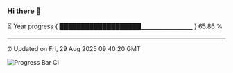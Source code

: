 ### Hi there 👋

⏳ Year progress { ███████████████████▁▁▁▁▁▁▁▁▁▁▁ } 65.86 %

---

⏰ Updated on Fri, 29 Aug 2025 09:40:20 GMT

![Progress Bar CI](https://github.com/IshwaranRudhara/GIT-ACTION/workflows/Progress%20Bar%20CI/badge.svg)
